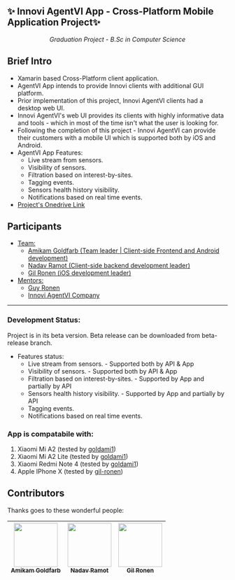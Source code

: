 <h2> ✨ Innovi AgentVI App - Cross-Platform Mobile Application Project✨ </h2>
<p align="center" style="font-size:100%;"><i>Graduation Project - B.Sc in Computer Science</i></p>
<h2>Brief Intro</h2>

* Xamarin based Cross-Platform client application.
* AgentVI App intends to provide Innovi clients with additional GUI platform.
* Prior implementation of this project, Innovi AgentVI clients had a desktop web UI.
* Innovi AgentVI's web UI provides its clients with highly informative data and tools - which in most of the time isn't what the user is looking for.
* Following the completion of this project - Innovi AgentVI can provide their customers with a mobile UI which is supported both by iOS and Android.
* AgentVI App Features:
  * Live stream from sensors.
  * Visibility of sensors.
  * Filtration based on interest-by-sites.
  * Tagging events.
  * Sensors health history visibility.
  * Notifications based on real time events.
* [Project's Onedrive Link](https://mailmtaac-my.sharepoint.com/:f:/g/personal/amigo_mta_ac_il/EiWyDJej4UFBqhhlnUJc4oABFUeIJK50uAXsBy0mCyVtHQ)

## Participants
  - [Team:](#grad-project)
    - [Amikam Goldfarb (Team leader | Client-side Frontend and Android development)](#grad-project)
    - [Nadav Ramot     (Client-side backend development leader)](#grad-project)
    - [Gil Ronen       (iOS development leader)](#grad-project)
  - [Mentors:](#grad-project)
    - [Guy Ronen](#grad-project)
    - [Innovi AgentVI Company](#grad-project)
---

### Development Status:
Project is in its beta version. Beta release can be downloaded from beta-release branch.
  * Features status:
    * Live stream from sensors. - Supported both by API & App
    * Visibility of sensors. - Supported both by API & App
    * Filtration based on interest-by-sites. - Supported by App and partially by API
    * Sensors health history visibility. - Supported by App and partially by API
    * Tagging events.
    * Notifications based on real time events.

### App is compatabile with:
1. Xiaomi Mi A2 (tested by [goldami1](https://github.com/goldami1))
2. Xiaomi Mi A2 Lite (tested by [goldami1](https://github.com/goldami1))
3. Xiaomi Redmi Note 4 (tested by [goldami1](https://github.com/goldami1))
4. Apple IPhone X (tested by [gil-ronen](https://github.com/gil-ronen))

## Contributors

Thanks goes to these wonderful people:

<!-- ALL-CONTRIBUTORS-LIST:START - Do not remove or modify this section -->
<!-- prettier-ignore -->
| [<img src="https://avatars3.githubusercontent.com/u/33942741" width="100px;"/><br /><sub><b>Amikam Goldfarb</b></sub>](https://github.com/goldami1)<br /> | [<img src="https://avatars3.githubusercontent.com/u/30978684" width="100px;"/><br /><sub><b>Nadav Ramot</b></sub>](https://github.com/NadavRamot)<br /> | [<img src="https://avatars3.githubusercontent.com/u/34369456" width="100px;"/><br /><sub><b>Gil Ronen</b></sub>](https://github.com/gil-ronen)<br /> |
| :---: | :---: | :---: |
<!-- ALL-CONTRIBUTORS-LIST:END -->
